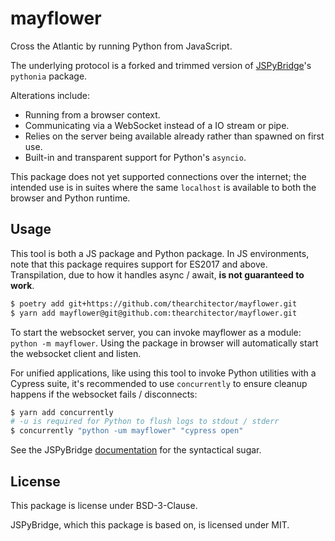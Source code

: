 # mayflower

Cross the Atlantic by running Python from JavaScript.

The underlying protocol is a forked and trimmed version of [JSPyBridge](https://github.com/extremeheat/JSPyBridge)'s `pythonia` package.

Alterations include:

- Running from a browser context.
- Communicating via a WebSocket instead of a IO stream or pipe.
- Relies on the server being available already rather than spawned on first use.
- Built-in and transparent support for Python's `asyncio`.

This package does not yet supported connections over the internet; the intended use is in suites where the same `localhost` is available to both the browser and Python runtime.

## Usage

This tool is both a JS package and Python package. In JS environments, note that this package requires support for ES2017 and above. Transpilation, due to how it handles async / await, **is not guaranteed to work**.

```sh
$ poetry add git+https://github.com/thearchitector/mayflower.git
$ yarn add mayflower@git@github.com:thearchitector/mayflower.git
```

To start the websocket server, you can invoke mayflower as a module: `python -m mayflower`.
Using the package in browser will automatically start the websocket client and listen.

For unified applications, like using this tool to invoke Python utilities with a Cypress suite, it's recommended to use `concurrently` to ensure cleanup happens if the websocket fails / disconnects:

```sh
$ yarn add concurrently
# -u is required for Python to flush logs to stdout / stderr
$ concurrently "python -um mayflower" "cypress open"
```

See the JSPyBridge [documentation](https://github.com/extremeheat/JSPyBridge/blob/master/docs/javascript.md) for the syntactical sugar.

## License

This package is license under BSD-3-Clause.

JSPyBridge, which this package is based on, is licensed under MIT.
